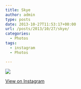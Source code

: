 ```yaml
---
title: Skye
author: admin
type: posts
date: 2013-10-27T11:53:17+00:00
url: /posts/2013/10/27/skye/
categories:
  - Photos
tags:
  - instagram
  - Photos

---
```

<img src="https://lobban.org/wordpress//HLIC/431cee83b67a307de1d922e531f3d43c.jpg" class="instagram-image" />

<p class="view-instagram">
  <a href="http://instagram.com/p/f-DBUoKlqB/">View on Instagram</a>
</p>
